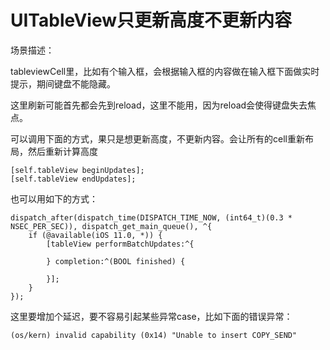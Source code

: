 # UITableView只更新高度不更新内容

场景描述：

tableviewCell里，比如有个输入框，会根据输入框的内容做在输入框下面做实时提示，期间键盘不能隐藏。


这里刷新可能首先都会先到reload，这里不能用，因为reload会使得键盘失去焦点。


可以调用下面的方式，果只是想更新高度，不更新内容。会让所有的cell重新布局，然后重新计算高度
```
[self.tableView beginUpdates];
[self.tableView endUpdates];
```

也可以用如下的方式：
```
dispatch_after(dispatch_time(DISPATCH_TIME_NOW, (int64_t)(0.3 * NSEC_PER_SEC)), dispatch_get_main_queue(), ^{
    if (@available(iOS 11.0, *)) {
        [tableView performBatchUpdates:^{

        } completion:^(BOOL finished) {

        }];
    }
});
```

这里要增加个延迟，要不容易引起某些异常case，比如下面的错误异常：

```
(os/kern) invalid capability (0x14) "Unable to insert COPY_SEND"
```